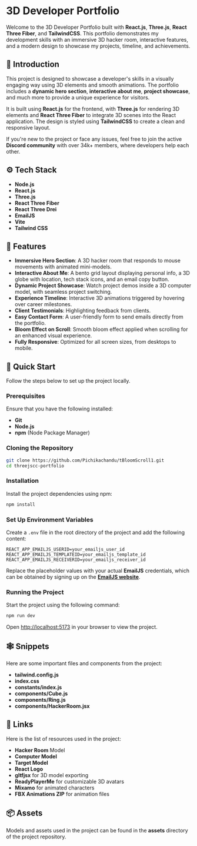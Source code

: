 # 3D Developer Portfolio

Welcome to the 3D Developer Portfolio built with **React.js**, **Three.js**, **React Three Fiber**, and **TailwindCSS**. This portfolio demonstrates my development skills with an immersive 3D hacker room, interactive features, and a modern design to showcase my projects, timeline, and achievements. 

## 🤖 Introduction
This project is designed to showcase a developer's skills in a visually engaging way using 3D elements and smooth animations. The portfolio includes a **dynamic hero section**, **interactive about me**, **project showcase**, and much more to provide a unique experience for visitors.

It is built using **React.js** for the frontend, with **Three.js** for rendering 3D elements and **React Three Fiber** to integrate 3D scenes into the React application. The design is styled using **TailwindCSS** to create a clean and responsive layout.

If you're new to the project or face any issues, feel free to join the active **Discord community** with over 34k+ members, where developers help each other.

## ⚙️ Tech Stack

- **Node.js**
- **React.js**
- **Three.js**
- **React Three Fiber**
- **React Three Drei**
- **EmailJS**
- **Vite**
- **Tailwind CSS**

## 🔋 Features

- **Immersive Hero Section**: A 3D hacker room that responds to mouse movements with animated mini-models.
- **Interactive About Me**: A bento grid layout displaying personal info, a 3D globe with location, tech stack icons, and an email copy button.
- **Dynamic Project Showcase**: Watch project demos inside a 3D computer model, with seamless project switching.
- **Experience Timeline**: Interactive 3D animations triggered by hovering over career milestones.
- **Client Testimonials**: Highlighting feedback from clients.
- **Easy Contact Form**: A user-friendly form to send emails directly from the portfolio.
- **Bloom Effect on Scroll**: Smooth bloom effect applied when scrolling for an enhanced visual experience.
- **Fully Responsive**: Optimized for all screen sizes, from desktops to mobile.

## 🤸 Quick Start

Follow the steps below to set up the project locally.

### Prerequisites
Ensure that you have the following installed:
- **Git**
- **Node.js**
- **npm** (Node Package Manager)

### Cloning the Repository

```bash
git clone https://github.com/Pichikachandu/tBloomScroll1.git
cd threejscc-portfolio
```

### Installation

Install the project dependencies using npm:

```bash
npm install
```

### Set Up Environment Variables

Create a `.env` file in the root directory of the project and add the following content:

```
REACT_APP_EMAILJS_USERID=your_emailjs_user_id
REACT_APP_EMAILJS_TEMPLATEID=your_emailjs_template_id
REACT_APP_EMAILJS_RECEIVERID=your_emailjs_receiver_id
```

Replace the placeholder values with your actual **EmailJS** credentials, which can be obtained by signing up on the **[EmailJS website](https://www.emailjs.com/)**.

### Running the Project

Start the project using the following command:

```bash
npm run dev
```

Open [http://localhost:5173](http://localhost:5173) in your browser to view the project.

## 🕸️ Snippets

Here are some important files and components from the project:

- **tailwind.config.js**
- **index.css**
- **constants/index.js**
- **components/Cube.js**
- **components/Ring.js**
- **components/HackerRoom.jsx**

## 🔗 Links

Here is the list of resources used in the project:

- **Hacker Room** Model
- **Computer Model**
- **Target Model**
- **React Logo**
- **gltfjsx** for 3D model exporting
- **ReadyPlayerMe** for customizable 3D avatars
- **Mixamo** for animated characters
- **FBX Animations ZIP** for animation files

## 📦 Assets

Models and assets used in the project can be found in the **assets** directory of the project repository.
